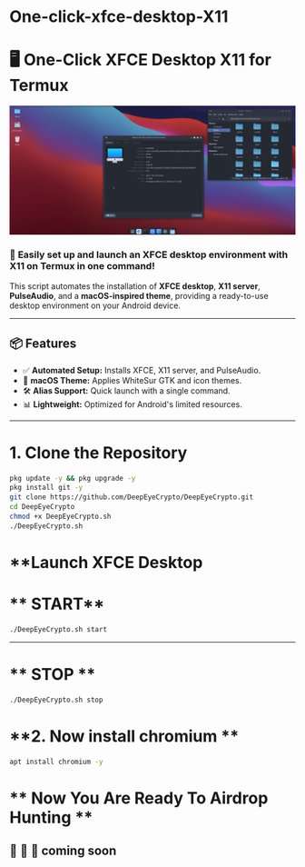 # One-click-xfce-desktop-X11

# 🖥️ One-Click XFCE Desktop X11 for Termux
![Mac OS theme](Screenshot_20250108-205306.png)
### 🚀 **Easily set up and launch an XFCE desktop environment with X11 on Termux in one command!**

This script automates the installation of **XFCE desktop**, **X11 server**, **PulseAudio**, and a **macOS-inspired theme**, providing a ready-to-use desktop environment on your Android device.

---

## 📦 **Features**

- ✅ **Automated Setup:** Installs XFCE, X11 server, and PulseAudio.
- 🎨 **macOS Theme:** Applies WhiteSur GTK and icon themes.
- 🛠️ **Alias Support:** Quick launch with a single command.
- 📊 **Lightweight:** Optimized for Android's limited resources.

---

# **1. Clone the Repository**
```bash
pkg update -y && pkg upgrade -y
pkg install git -y
git clone https://github.com/DeepEyeCrypto/DeepEyeCrypto.git
cd DeepEyeCrypto
chmod +x DeepEyeCrypto.sh
./DeepEyeCrypto.sh

```
# **Launch XFCE Desktop
# ** START**

```bash
./DeepEyeCrypto.sh start
```
---
# ** STOP **
```bash
./DeepEyeCrypto.sh stop
```
# **2. Now install chromium **
```bash
apt install chromium -y
```
# ** Now You Are Ready To Airdrop Hunting **

## 🔗 🔗 🔗 coming soon 
